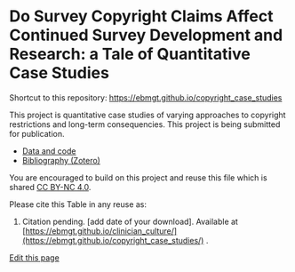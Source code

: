 <h1>Do Survey Copyright Claims Affect Continued Survey Development and Research: a Tale of Quantitative Case Studies</h1>

Shortcut to this repository: https://ebmgt.github.io/copyright_case_studies

This project is quantitative case studies of varying approaches to copyright restrictions and long-term consequencies. This project is being submitted for publication.

<ul>
  <li><a href="https://github.com/ebmgt/copyright_case_studies/tree/main/data_and_code">Data and code</a></li>
  <li><a href="https://www.zotero.org/groups/612700/thriving.worksites/collections/R5HZDWFW">Bibliography (Zotero)</a></li>
</ul>

You are encouraged to build on this project and reuse this file which is shared [CC BY-NC 4.0](https://creativecommons.org/licenses/by-nc/4.0/). 

Please cite this Table in any reuse as:
1. Citation pending. [add date of your download]. Available at [https://ebmgt.github.io/clinician_culture/](https://ebmgt.github.io/copyright_case_studies/) .

<div><a href="https://github.com/ebmgt/ebmgt.github.io/edit/master/copyright_case_studies/README.md">Edit this page</a></div>
